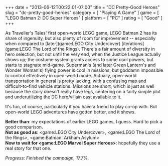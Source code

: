 +++
date = "2013-06-12T00:22:01-07:00"
title = "DC Pretty-Good Heroes"
slug = "dc-pretty-good-heroes"
category = [ "Playing A Game" ]
game = [ "LEGO Batman 2: DC Super Heroes" ]
platform = [ "PC" ]
rating = [ "Good" ]
+++

As Traveller's Tales' first open-world LEGO game, LEGO Batman 2 has its share of ingenuity, but also plenty of room for improvement -- especially when compared to [later](game:LEGO City Undercover) [iterations](game:LEGO The Lord of the Rings).  There's a fair amount of diversity in hero selection, but not until the very end, when the Justice League actually shows up; the costume system grants access to some cool powers, but starts to stagnate mid-game.  Superman's (and later Green Lantern's and Wonder Woman's) flying power is cool in missions, but goddamn impossible to control effectively in open-world mode.  Actually, open-world transportation in general is pretty lacking, with a confusing map and difficult-to-find vehicle stations.  Missions are short, which is just as well because the story doesn't really have legs, centering on a fairly simple plot and underutilizing the DC hero/villain cast available to it.

It's fun, of course, particularly if you have a friend to play co-op with.  But open-world LEGO adventures have gotten better, and it shows.

<b>Better than</b>: my expectations of earlier LEGO games, I guess.  Hard to pick a good comparison.  
<b>Not as good as</b>: <game:LEGO City Undercover>, <game:LEGO The Lord of the Rings>, <game:Batman: Arkham Asylum>  
<b>Now to wait for <game:LEGO Marvel Super Heroes></b>: hopefully they use a real story for that one.

<i>Progress: Finished the campaign, 17.7%.</i>